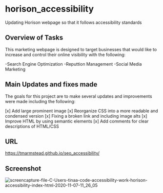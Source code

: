 # horison_accessibility
Updating Horison webpage so that it follows accessibility standards

## Overview of Tasks

This marketing webpage is designed to target businesses that would like to increase and control their online visibility with the following:

 -Search Engine Optimization
 -Reputtion Management
 -Social Media Marketing


 ## Main Updates and fixes made

The goals for this project are to make several updates and improvements were made including the following:

 [x] Add large prominent image 
 [x] Reorganize CSS into a more readable and condensed version
 [x] Fixing a broken link and including image alts
 [x] Improve HTML by using semantic elements
 [x] Add comments for clear descriptions of HTML/CSS


 ## URL
 https://tmarmstead.github.io/seo_accessibility/
 
 
 ## Screenshot
 ![screencapture-file-C-Users-tinaa-code-accessibility-work-horison-accessibility-index-html-2020-11-07-11_26_05](https://user-images.githubusercontent.com/71151032/98448355-6944e380-20f9-11eb-8267-4bc30724e56f.png)
